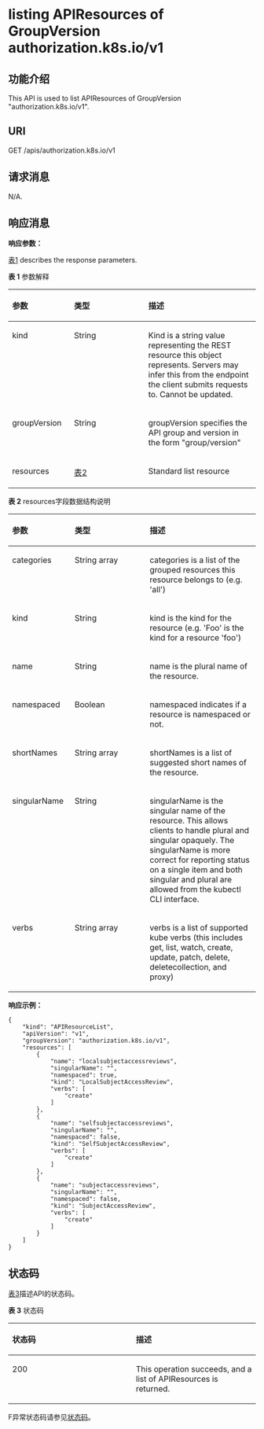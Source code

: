 # listing APIResources of GroupVersion authorization.k8s.io/v1<a name="cce_02_0193"></a>

## 功能介绍<a name="section62678510"></a>

This API is used to list APIResources of GroupVersion "authorization.k8s.io/v1".

## URI<a name="section27235686"></a>

GET /apis/authorization.k8s.io/v1

## 请求消息<a name="section43794588"></a>

N/A.

## 响应消息<a name="section58606977"></a>

**响应参数：**

[表1](#d0e47349)  describes the response parameters.

**表 1**  参数解释

<a name="d0e47349"></a>
<table><thead align="left"><tr id="row7340367"><th class="cellrowborder" valign="top" width="25%" id="mcps1.2.4.1.1"><p id="p57698855"><a name="p57698855"></a><a name="p57698855"></a>参数</p>
</th>
<th class="cellrowborder" valign="top" width="30%" id="mcps1.2.4.1.2"><p id="p43095692"><a name="p43095692"></a><a name="p43095692"></a>类型</p>
</th>
<th class="cellrowborder" valign="top" width="45%" id="mcps1.2.4.1.3"><p id="p1090149"><a name="p1090149"></a><a name="p1090149"></a>描述</p>
</th>
</tr>
</thead>
<tbody><tr id="row21193243"><td class="cellrowborder" valign="top" width="25%" headers="mcps1.2.4.1.1 "><p id="p38931093"><a name="p38931093"></a><a name="p38931093"></a>kind</p>
</td>
<td class="cellrowborder" valign="top" width="30%" headers="mcps1.2.4.1.2 "><p id="p66410811"><a name="p66410811"></a><a name="p66410811"></a>String</p>
</td>
<td class="cellrowborder" valign="top" width="45%" headers="mcps1.2.4.1.3 "><p id="p10566647"><a name="p10566647"></a><a name="p10566647"></a>Kind is a string value representing the REST resource this object represents. Servers may infer this from the endpoint the client submits requests to. Cannot be updated.</p>
</td>
</tr>
<tr id="row27990959"><td class="cellrowborder" valign="top" width="25%" headers="mcps1.2.4.1.1 "><p id="p52675236"><a name="p52675236"></a><a name="p52675236"></a>groupVersion</p>
</td>
<td class="cellrowborder" valign="top" width="30%" headers="mcps1.2.4.1.2 "><p id="p38835746"><a name="p38835746"></a><a name="p38835746"></a>String</p>
</td>
<td class="cellrowborder" valign="top" width="45%" headers="mcps1.2.4.1.3 "><p id="p58687696"><a name="p58687696"></a><a name="p58687696"></a>groupVersion specifies the API group and version in the form "group/version"</p>
</td>
</tr>
<tr id="row58427216"><td class="cellrowborder" valign="top" width="25%" headers="mcps1.2.4.1.1 "><p id="p34984074"><a name="p34984074"></a><a name="p34984074"></a>resources</p>
</td>
<td class="cellrowborder" valign="top" width="30%" headers="mcps1.2.4.1.2 "><p id="p15137736"><a name="p15137736"></a><a name="p15137736"></a><a href="#d0e47399">表2</a></p>
</td>
<td class="cellrowborder" valign="top" width="45%" headers="mcps1.2.4.1.3 "><p id="p29556236"><a name="p29556236"></a><a name="p29556236"></a>Standard list resource</p>
</td>
</tr>
</tbody>
</table>

**表 2**  resources字段数据结构说明

<a name="d0e47399"></a>
<table><thead align="left"><tr id="row40744145"><th class="cellrowborder" valign="top" width="25.252525252525253%" id="mcps1.2.4.1.1"><p id="p11941435"><a name="p11941435"></a><a name="p11941435"></a>参数</p>
</th>
<th class="cellrowborder" valign="top" width="30.303030303030305%" id="mcps1.2.4.1.2"><p id="p27732198"><a name="p27732198"></a><a name="p27732198"></a>类型</p>
</th>
<th class="cellrowborder" valign="top" width="44.44444444444445%" id="mcps1.2.4.1.3"><p id="p31715578"><a name="p31715578"></a><a name="p31715578"></a>描述</p>
</th>
</tr>
</thead>
<tbody><tr id="row18824989"><td class="cellrowborder" valign="top" width="25.252525252525253%" headers="mcps1.2.4.1.1 "><p id="p48429178"><a name="p48429178"></a><a name="p48429178"></a>categories</p>
</td>
<td class="cellrowborder" valign="top" width="30.303030303030305%" headers="mcps1.2.4.1.2 "><p id="p30449335"><a name="p30449335"></a><a name="p30449335"></a>String array</p>
</td>
<td class="cellrowborder" valign="top" width="44.44444444444445%" headers="mcps1.2.4.1.3 "><p id="p50477052"><a name="p50477052"></a><a name="p50477052"></a>categories is a list of the grouped resources this resource belongs to (e.g. 'all')</p>
</td>
</tr>
<tr id="row51640290"><td class="cellrowborder" valign="top" width="25.252525252525253%" headers="mcps1.2.4.1.1 "><p id="p22113927"><a name="p22113927"></a><a name="p22113927"></a>kind</p>
</td>
<td class="cellrowborder" valign="top" width="30.303030303030305%" headers="mcps1.2.4.1.2 "><p id="p46397640"><a name="p46397640"></a><a name="p46397640"></a>String</p>
</td>
<td class="cellrowborder" valign="top" width="44.44444444444445%" headers="mcps1.2.4.1.3 "><p id="p112527"><a name="p112527"></a><a name="p112527"></a>kind is the kind for the resource (e.g. 'Foo' is the kind for a resource 'foo')</p>
</td>
</tr>
<tr id="row1012743"><td class="cellrowborder" valign="top" width="25.252525252525253%" headers="mcps1.2.4.1.1 "><p id="p14923343"><a name="p14923343"></a><a name="p14923343"></a>name</p>
</td>
<td class="cellrowborder" valign="top" width="30.303030303030305%" headers="mcps1.2.4.1.2 "><p id="p831247"><a name="p831247"></a><a name="p831247"></a>String</p>
</td>
<td class="cellrowborder" valign="top" width="44.44444444444445%" headers="mcps1.2.4.1.3 "><p id="p222192"><a name="p222192"></a><a name="p222192"></a>name is the plural name of the resource.</p>
</td>
</tr>
<tr id="row1999732"><td class="cellrowborder" valign="top" width="25.252525252525253%" headers="mcps1.2.4.1.1 "><p id="p27760617"><a name="p27760617"></a><a name="p27760617"></a>namespaced</p>
</td>
<td class="cellrowborder" valign="top" width="30.303030303030305%" headers="mcps1.2.4.1.2 "><p id="p34017490"><a name="p34017490"></a><a name="p34017490"></a>Boolean</p>
</td>
<td class="cellrowborder" valign="top" width="44.44444444444445%" headers="mcps1.2.4.1.3 "><p id="p3953304"><a name="p3953304"></a><a name="p3953304"></a>namespaced indicates if a resource is namespaced or not.</p>
</td>
</tr>
<tr id="row35579737"><td class="cellrowborder" valign="top" width="25.252525252525253%" headers="mcps1.2.4.1.1 "><p id="p63386420"><a name="p63386420"></a><a name="p63386420"></a>shortNames</p>
</td>
<td class="cellrowborder" valign="top" width="30.303030303030305%" headers="mcps1.2.4.1.2 "><p id="p34026400"><a name="p34026400"></a><a name="p34026400"></a>String array</p>
</td>
<td class="cellrowborder" valign="top" width="44.44444444444445%" headers="mcps1.2.4.1.3 "><p id="p4675012"><a name="p4675012"></a><a name="p4675012"></a>shortNames is a list of suggested short names of the resource.</p>
</td>
</tr>
<tr id="row42075115"><td class="cellrowborder" valign="top" width="25.252525252525253%" headers="mcps1.2.4.1.1 "><p id="p52641175"><a name="p52641175"></a><a name="p52641175"></a>singularName</p>
</td>
<td class="cellrowborder" valign="top" width="30.303030303030305%" headers="mcps1.2.4.1.2 "><p id="p36076816"><a name="p36076816"></a><a name="p36076816"></a>String</p>
</td>
<td class="cellrowborder" valign="top" width="44.44444444444445%" headers="mcps1.2.4.1.3 "><p id="p36540989"><a name="p36540989"></a><a name="p36540989"></a>singularName is the singular name of the resource. This allows clients to handle plural and singular opaquely. The singularName is more correct for reporting status on a single item and both singular and plural are allowed from the kubectl CLI interface.</p>
</td>
</tr>
<tr id="row60433451"><td class="cellrowborder" valign="top" width="25.252525252525253%" headers="mcps1.2.4.1.1 "><p id="p63271362"><a name="p63271362"></a><a name="p63271362"></a>verbs</p>
</td>
<td class="cellrowborder" valign="top" width="30.303030303030305%" headers="mcps1.2.4.1.2 "><p id="p24706689"><a name="p24706689"></a><a name="p24706689"></a>String array</p>
</td>
<td class="cellrowborder" valign="top" width="44.44444444444445%" headers="mcps1.2.4.1.3 "><p id="p55084817"><a name="p55084817"></a><a name="p55084817"></a>verbs is a list of supported kube verbs (this includes get, list, watch, create, update, patch, delete, deletecollection, and proxy)</p>
</td>
</tr>
</tbody>
</table>

**响应示例：**

```
{
    "kind": "APIResourceList",
    "apiVersion": "v1",
    "groupVersion": "authorization.k8s.io/v1",
    "resources": [
        {
            "name": "localsubjectaccessreviews",
            "singularName": "",
            "namespaced": true,
            "kind": "LocalSubjectAccessReview",
            "verbs": [
                "create"
            ]
        },
        {
            "name": "selfsubjectaccessreviews",
            "singularName": "",
            "namespaced": false,
            "kind": "SelfSubjectAccessReview",
            "verbs": [
                "create"
            ]
        },
        {
            "name": "subjectaccessreviews",
            "singularName": "",
            "namespaced": false,
            "kind": "SubjectAccessReview",
            "verbs": [
                "create"
            ]
        }
    ]
}
```

## 状态码<a name="section57700750"></a>

[表3](#d0e47500)描述API的状态码。

**表 3**  状态码

<a name="d0e47500"></a>
<table><thead align="left"><tr id="row65849641"><th class="cellrowborder" valign="top" width="50%" id="mcps1.2.3.1.1"><p id="p32220709"><a name="p32220709"></a><a name="p32220709"></a>状态码</p>
</th>
<th class="cellrowborder" valign="top" width="50%" id="mcps1.2.3.1.2"><p id="p59740633"><a name="p59740633"></a><a name="p59740633"></a>描述</p>
</th>
</tr>
</thead>
<tbody><tr id="row7153134"><td class="cellrowborder" valign="top" width="50%" headers="mcps1.2.3.1.1 "><p id="p42533004"><a name="p42533004"></a><a name="p42533004"></a>200</p>
</td>
<td class="cellrowborder" valign="top" width="50%" headers="mcps1.2.3.1.2 "><p id="p22621274"><a name="p22621274"></a><a name="p22621274"></a>This operation succeeds, and a list of APIResources is returned.</p>
</td>
</tr>
</tbody>
</table>

F异常状态码请参见[状态码](状态码.md)。

